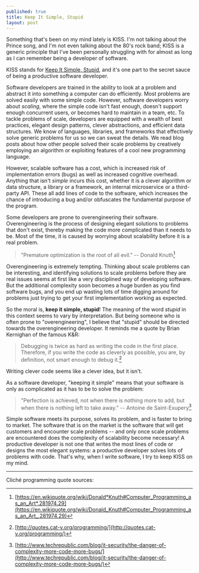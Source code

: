 ```yaml
---
published: true
title: Keep It Simple, Stupid
layout: post
---
```


Something that's been on my mind lately is KISS. I'm not talking about the Prince song, and I'm not even talking about the 80's rock band; KISS is a generic principle that I've been personally struggling with for almost as long as I can remember being a developer of software.

KISS stands for [Keep It Simple, Stupid](https://en.wikipedia.org/wiki/KISS_principle), and it's one part to the secret sauce of being a productive software developer.

Software developers are trained in the ability to look at a problem and abstract it into something a computer can do efficiently. Most problems are solved easily with some simple code. However, software developers worry about _scaling_, where the simple code isn't fast enough, doesn't support enough concurrent users, or becomes hard to maintain in a team, etc. To tackle problems of scale, developers are equipped with a wealth of best practices, elegant design patterns, clever abstractions, and efficient data structures. We know of languages, libraries, and frameworks that effectively solve generic problems for us so we can sweat the details. We read blog posts about how other people solved their scale problems by creatively employing an algorithm or exploiting features of a cool new programming language.

However, scalable software has a cost, which is increased risk of implementation errors (bugs) as well as increased cognitive overhead. Anything that isn't _simple_ incurs this cost, whether it is a clever algorithm or data structure, a library or a framework, an internal microservice or a third-party API. These all add lines of code to the software, which increases the chance of introducing a bug and/or obfuscates the fundamental purpose of the program.

Some developers are prone to overengineering their software. Overengineering is the process of designing elegant solutions to problems that don't exist, thereby making the code more complicated than it needs to be. Most of the time, it is caused by worrying about scalability before it is a real problem.

> "Premature optimization is the root of all evil." -- Donald Knuth[^1]

Overengineering is extremely tempting. Thinking about scale problems can be interesting, and identifying solutions to scale problems before they are real issues seems at first like a very disciplined way of developing software. But the additional complexity soon becomes a huge burden as you find software bugs, and you end up wasting lots of time digging around for problems just trying to get your first implementation working as expected.

So the moral is, **keep it simple, stupid**! The meaning of the word _stupid_ in this context seems to vary by interpretation. But being someone who is often prone to "overengineering", I believe that "stupid" should be directed towards the overengineering developer. It reminds me a quote by Brian Kernighan of the famous K&R:

> Debugging is twice as hard as writing the code in the first place. Therefore, if you write the code as cleverly as possible, you are, by definition, not smart enough to debug it.[^2]

Writing clever code seems like a clever idea, but it isn't.

As a software developer, "keeping it simple" means that your software is only as complicated as it has to be to solve the problem:

> "Perfection is achieved, not when there is nothing more to add, but when there is nothing left to take away." -- Antoine de Saint-Exupery[^3]

Simple software meets its purpose, solves its problem, and is faster to bring to market. The software that is on the market is the software that will get customers and encounter scale problems -- and only once scale problems are encountered does the complexity of scalability become necessary! A productive developer is not one that writes the most lines of code or designs the most elegant systems: a productive developer solves lots of problems with code. That's why, when I write software, I try to keep KISS on my mind.

---

Cliché programming quote sources:

[^1]: [https://en.wikiquote.org/wiki/Donald*Knuth#Computer_Programming_as_an_Art*.281974.29](https://en.wikiquote.org/wiki/Donald_Knuth#Computer_Programming_as_an_Art_.281974.29)
[^2]: [http://quotes.cat-v.org/programming/](http://quotes.cat-v.org/programming/)
[^3]: [http://www.techrepublic.com/blog/it-security/the-danger-of-complexity-more-code-more-bugs/](http://www.techrepublic.com/blog/it-security/the-danger-of-complexity-more-code-more-bugs/)
